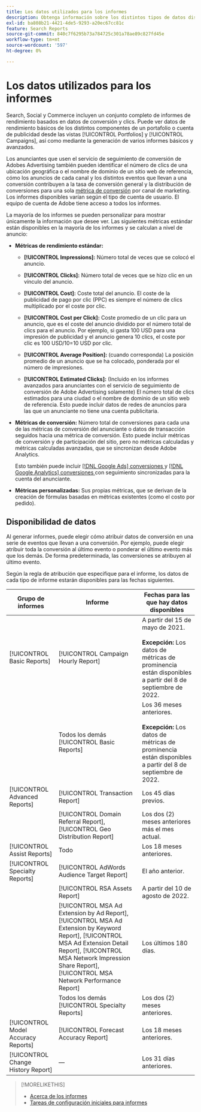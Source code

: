 ```yaml
---
title: Los datos utilizados para los informes
description: Obtenga información sobre los distintos tipos de datos disponibles en las vistas de datos y los informes personalizados.
exl-id: ba808b21-4421-4de5-9293-a20ec67cc81c
feature: Search Reports
source-git-commit: 840c7f6295b73a784725c301a78ae89c827fd45e
workflow-type: tm+mt
source-wordcount: '597'
ht-degree: 0%

---
```


# Los datos utilizados para los informes

Search, Social y Commerce incluyen un conjunto completo de informes de rendimiento basados en datos de conversión y clics. Puede ver datos de rendimiento básicos de los distintos componentes de un portafolio o cuenta de publicidad desde las vistas [!UICONTROL Portfolios] y [!UICONTROL Campaigns], así como mediante la generación de varios informes básicos y avanzados.

Los anunciantes que usen el servicio de seguimiento de conversión de Adobes Advertising también pueden identificar el número de clics de una ubicación geográfica o el nombre de dominio de un sitio web de referencia, cómo los anuncios de cada canal y los distintos eventos que llevan a una conversión contribuyen a la tasa de conversión general y la distribución de conversiones para una sola [métrica de conversión](/help/search-social-commerce/admin/conversion-metrics/conversion-metric-about.md) por canal de marketing. Los informes disponibles varían según el tipo de cuenta de usuario. El equipo de cuenta de Adobe tiene acceso a todos los informes.

La mayoría de los informes se pueden personalizar para mostrar únicamente la información que desee ver. Las siguientes métricas estándar están disponibles en la mayoría de los informes y se calculan a nivel de anuncio:

* **Métricas de rendimiento estándar:**

   * **[!UICONTROL Impressions]:** Número total de veces que se colocó el anuncio.

   * **[!UICONTROL Clicks]:** Número total de veces que se hizo clic en un vínculo del anuncio.

   * **[!UICONTROL Cost]:** Coste total del anuncio. El coste de la publicidad de pago por clic (PPC) es siempre el número de clics multiplicado por el coste por clic.

   * **[!UICONTROL Cost per Click]:** Coste promedio de un clic para un anuncio, que es el coste del anuncio dividido por el número total de clics para el anuncio. Por ejemplo, si gasta 100 USD para una impresión de publicidad y el anuncio genera 10 clics, el coste por clic es 100 USD/10=10 USD por clic.

   * **[!UICONTROL Average Position]:** (cuando corresponda) La posición promedio de un anuncio que se ha colocado, ponderada por el número de impresiones.

   * **[!UICONTROL Estimated Clicks]:** (Incluido en los informes avanzados para anunciantes con el servicio de seguimiento de conversión de Adobe Advertising solamente) El número total de clics estimados para una ciudad o el nombre de dominio de un sitio web de referencia. Esto puede incluir datos de redes de anuncios para las que un anunciante no tiene una cuenta publicitaria.

* **Métricas de conversión:** Número total de conversiones para cada una de las métricas de conversión del anunciante o datos de transacción seguidos hacia una métrica de conversión. Esto puede incluir métricas de conversión y de participación del sitio, pero no métricas calculadas y métricas calculadas avanzadas, que se sincronizan desde Adobe Analytics.

  Esto también puede incluir [[!DNL Google Ads] conversiones ](/help/search-social-commerce/campaign-management/introduction/google-conversion-data.md) y [[!DNL Google Analytics] conversiones ](/help/search-social-commerce/admin/data-sources/data-source-about.md) con seguimiento sincronizadas para la cuenta del anunciante.

* **Métricas personalizadas:** Sus propias métricas, que se derivan de la creación de fórmulas basadas en métricas existentes (como el costo por pedido).

## Disponibilidad de datos

Al generar informes, puede elegir cómo atribuir datos de conversión en una serie de eventos que llevan a una conversión. Por ejemplo, puede elegir atribuir toda la conversión al último evento o ponderar el último evento más que los demás. De forma predeterminada, las conversiones se atribuyen al último evento.

Según la regla de atribución que especifique para el informe, los datos de cada tipo de informe estarán disponibles para las fechas siguientes.

| Grupo de informes | Informe | Fechas para las que hay datos disponibles |
|---|---|---|
| [!UICONTROL Basic Reports] | [!UICONTROL Campaign Hourly Report] | A partir del 15 de mayo de 2021.<br><br><b>Excepción:</b> Los datos de métricas de prominencia están disponibles a partir del 8 de septiembre de 2022. |
| | Todos los demás [!UICONTROL Basic Reports] | Los 36 meses anteriores.<br><br><b>Excepción:</b> Los datos de métricas de prominencia están disponibles a partir del 8 de septiembre de 2022. |
| [!UICONTROL Advanced Reports] | [!UICONTROL Transaction Report] | Los 45 días previos. |
| | [!UICONTROL Domain Referral Report], [!UICONTROL Geo Distribution Report] | Los dos (2) meses anteriores más el mes actual. |
| [!UICONTROL Assist Reports] | Todo | Los 18 meses anteriores. |
| [!UICONTROL Specialty Reports] | [!UICONTROL AdWords Audience Target Report] | El año anterior. |
| | [!UICONTROL RSA Assets Report] | A partir del 10 de agosto de 2022. |
| | [!UICONTROL MSA Ad Extension by Ad Report], [!UICONTROL MSA Ad Extension by Keyword Report], [!UICONTROL MSA Ad Extension Detail Report], [!UICONTROL MSA Network Impression Share Report], [!UICONTROL MSA Network Performance Report] | Los últimos 180 días. |
| | Todos los demás [!UICONTROL Specialty Reports] | Los dos (2) meses anteriores. |
| [!UICONTROL Model Accuracy Reports] | [!UICONTROL Forecast Accuracy Report] | Los 18 meses anteriores. |
| [!UICONTROL Change History Report] | — | Los 31 días anteriores. |

>[!MORELIKETHIS]
>
>* [Acerca de los informes](report-about.md)
>* [Tareas de configuración iniciales para informes](initial-setup.md)
